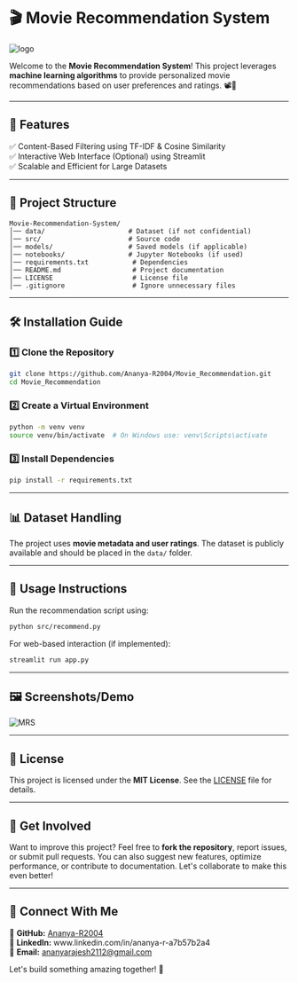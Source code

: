 # 🎬 Movie Recommendation System

![logo](https://github.com/user-attachments/assets/1d675b97-cdfc-4287-b963-394a84140b3d)


Welcome to the **Movie Recommendation System**! This project leverages **machine learning algorithms** to provide personalized movie recommendations based on user preferences and ratings. 📽️🍿

---

## 🚀 Features

✅ Content-Based Filtering using TF-IDF & Cosine Similarity  
✅ Interactive Web Interface (Optional) using Streamlit  
✅ Scalable and Efficient for Large Datasets  

---

## 📂 Project Structure

```
Movie-Recommendation-System/
│── data/                     # Dataset (if not confidential)
│── src/                      # Source code
│── models/                   # Saved models (if applicable)
│── notebooks/                # Jupyter Notebooks (if used)
│── requirements.txt           # Dependencies
│── README.md                  # Project documentation
│── LICENSE                    # License file
│── .gitignore                 # Ignore unnecessary files
```

---

## 🛠️ Installation Guide

### **1️⃣ Clone the Repository**

```bash
git clone https://github.com/Ananya-R2004/Movie_Recommendation.git
cd Movie_Recommendation
```

### **2️⃣ Create a Virtual Environment**

```bash
python -m venv venv
source venv/bin/activate  # On Windows use: venv\Scripts\activate
```

### **3️⃣ Install Dependencies**

```bash
pip install -r requirements.txt
```

---

## 📊 Dataset Handling

The project uses **movie metadata and user ratings**. The dataset is publicly available and should be placed in the `data/` folder.

---

## 🚀 Usage Instructions

Run the recommendation script using:

```bash
python src/recommend.py
```

For web-based interaction (if implemented):

```bash
streamlit run app.py
```

---

## 🖼️ Screenshots/Demo 

![MRS](https://github.com/user-attachments/assets/71a1ccd3-ea74-4b05-a022-3c014c8cb5e2)


---

## 📝 License

This project is licensed under the **MIT License**. See the [LICENSE](LICENSE) file for details.

---

## 🤝 Get Involved

Want to improve this project? Feel free to **fork the repository**, report issues, or submit pull requests. You can also suggest new features, optimize performance, or contribute to documentation. Let's collaborate to make this even better!

---

## 🔗 Connect With Me

💼 **GitHub:** [Ananya-R2004](https://github.com/Ananya-R2004)  
💬 **LinkedIn:** www\.linkedin.com/in/ananya-r-a7b57b2a4  
📧 **Email:** [ananyarajesh2112@gmail.com](mailto:ananyarajesh2112@gmail.com)  

Let's build something amazing together! 🚀
